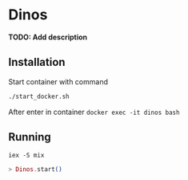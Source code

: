 # Dinos

**TODO: Add description**

## Installation

Start container with command
```bash
./start_docker.sh
```
After enter in container
`docker exec -it dinos bash`

## Running
`iex -S mix`

```elixir
> Dinos.start()
```
